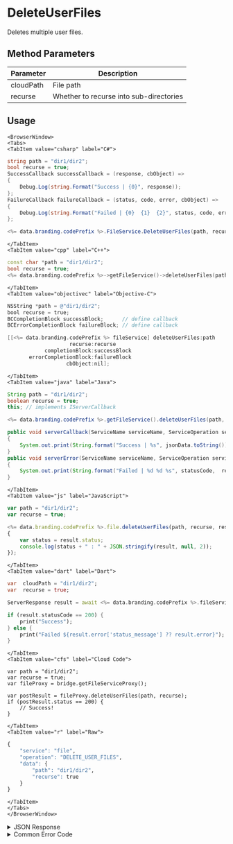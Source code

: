 # DeleteUserFiles

Deletes multiple user files.

<PartialServop service_name="file" operation_name="DELETE_USER_FILES" />

## Method Parameters

| Parameter | Description                             |
| --------- | --------------------------------------- |
| cloudPath | File path                               |
| recurse   | Whether to recurse into sub-directories |

## Usage

```mdx-code-block
<BrowserWindow>
<Tabs>
<TabItem value="csharp" label="C#">
```

```csharp
string path = "dir1/dir2";
bool recurse = true;
SuccessCallback successCallback = (response, cbObject) =>
{
    Debug.Log(string.Format("Success | {0}", response));
};
FailureCallback failureCallback = (status, code, error, cbObject) =>
{
    Debug.Log(string.Format("Failed | {0}  {1}  {2}", status, code, error));
};

<%= data.branding.codePrefix %>.FileService.DeleteUserFiles(path, recurse, successCallback, failureCallback);
```

```mdx-code-block
</TabItem>
<TabItem value="cpp" label="C++">
```

```cpp
const char *path = "dir1/dir2";
bool recurse = true;
<%= data.branding.codePrefix %>->getFileService()->deleteUserFiles(path, recurse, this);
```

```mdx-code-block
</TabItem>
<TabItem value="objectivec" label="Objective-C">
```

```objectivec
NSString *path = @"dir1/dir2";
bool recurse = true;
BCCompletionBlock successBlock;      // define callback
BCErrorCompletionBlock failureBlock; // define callback

[[<%= data.branding.codePrefix %> fileService] deleteUserFiles:path
                    recurse:recurse
            completionBlock:successBlock
       errorCompletionBlock:failureBlock
                   cbObject:nil];
```

```mdx-code-block
</TabItem>
<TabItem value="java" label="Java">
```

```java
String path = "dir1/dir2";
boolean recurse = true;
this; // implements IServerCallback

<%= data.branding.codePrefix %>.getFileService().deleteUserFiles(path, recurse, this);

public void serverCallback(ServiceName serviceName, ServiceOperation serviceOperation, JSONObject jsonData)
{
    System.out.print(String.format("Success | %s", jsonData.toString()));
}
public void serverError(ServiceName serviceName, ServiceOperation serviceOperation, int statusCode, int reasonCode, String jsonError)
{
    System.out.print(String.format("Failed | %d %d %s", statusCode,  reasonCode, jsonError.toString()));
}
```

```mdx-code-block
</TabItem>
<TabItem value="js" label="JavaScript">
```

```javascript
var path = "dir1/dir2";
var recurse = true;

<%= data.branding.codePrefix %>.file.deleteUserFiles(path, recurse, result =>
{
	var status = result.status;
	console.log(status + " : " + JSON.stringify(result, null, 2));
});
```

```mdx-code-block
</TabItem>
<TabItem value="dart" label="Dart">
```

```dart
var  cloudPath = "dir1/dir2";
var  recurse = true;

ServerResponse result = await <%= data.branding.codePrefix %>.fileService.deleteUserFiles(cloudPath:cloudPath, recurse:recurse);

if (result.statusCode == 200) {
    print("Success");
} else {
    print("Failed ${result.error['status_message'] ?? result.error}");
}
```

```mdx-code-block
</TabItem>
<TabItem value="cfs" label="Cloud Code">
```

```cfscript
var path = "dir1/dir2";
var recurse = true;
var fileProxy = bridge.getFileServiceProxy();

var postResult = fileProxy.deleteUserFiles(path, recurse);
if (postResult.status == 200) {
    // Success!
}
```

```mdx-code-block
</TabItem>
<TabItem value="r" label="Raw">
```

```r
{
	"service": "file",
	"operation": "DELETE_USER_FILES",
	"data": {
		"path": "dir1/dir2",
		"recurse": true
	}
}
```

```mdx-code-block
</TabItem>
</Tabs>
</BrowserWindow>
```

<details>
<summary>JSON Response</summary>

```json
{
    "status": 200,
    "data": {
        "fileList": [
            {
                "updatedAt": 1452603368201,
                "uploadedAt": null,
                "fileSize": 85470,
                "shareable": true,
                "createdAt": 1452603368201,
                "profileId": "bf8a1433-62d2-448e-b396-f3dbffff44",
                "gameId": "99999",
                "path": "test2",
                "filename": "testup.dat",
                "downloadUrl": "https://api.braincloudservers.com/s3/bc/g/99999/u/bf8f44/f/test2/testup.dat",
                "cloudLocation": "bc/g/99999/u/bf8f44/f/test2/testup.dat"
            }
        ]
    }
}
```

</details>

<details>
<summary>Common Error Code</summary>

### Status Codes

| Code  | Name                        | Description                 |
| ----- | --------------------------- | --------------------------- |
| 40431 | CLOUD_STORAGE_SERVICE_ERROR | Cloud storage service error |

</details>
